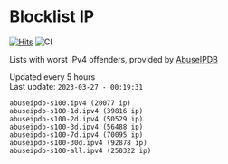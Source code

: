 # Blocklist IP

[![Hits](https://hits.seeyoufarm.com/api/count/incr/badge.svg?url=https%3A%2F%2Fgithub.com%2Fborestad%2Fblocklist-ip%2F&count_bg=%2379C83D&title_bg=%23555555&icon=&icon_color=%23E7E7E7&title=hits&edge_flat=false)](https://hits.seeyoufarm.com)  ![CI](https://img.shields.io/github/workflow/status/borestad/blocklist-ip/CI?style=flat-square)

Lists with worst IPv4 offenders, provided by [AbuseIPDB](https://www.abuseipdb.com/)

<!-- FOOTER-PLACEHOLDER -->
Updated every 5 hours<br>
Last update: `2023-03-27 - 00:19:31`
```
abuseipdb-s100.ipv4 (20077 ip)
abuseipdb-s100-1d.ipv4 (39816 ip)
abuseipdb-s100-2d.ipv4 (50529 ip)
abuseipdb-s100-3d.ipv4 (56488 ip)
abuseipdb-s100-7d.ipv4 (70095 ip)
abuseipdb-s100-30d.ipv4 (92878 ip)
abuseipdb-s100-all.ipv4 (250322 ip)
```
